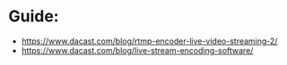 # Guide:
- https://www.dacast.com/blog/rtmp-encoder-live-video-streaming-2/
- https://www.dacast.com/blog/live-stream-encoding-software/
